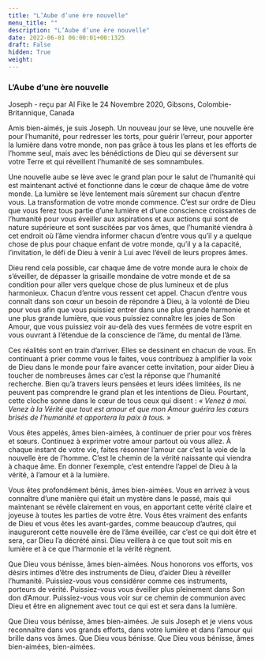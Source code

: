 ```yaml
---
title: "L’Aube d’une ère nouvelle"
menu_title: ""
description: "L’Aube d’une ère nouvelle"
date: 2022-06-01 06:00:01+00:1325
draft: False
hidden: True
weight:
---
```

### L’Aube d’une ère nouvelle

Joseph - reçu par Al Fike le 24 Novembre 2020, Gibsons, Colombie-Britannique, Canada

Amis bien-aimés, je suis Joseph. Un nouveau jour se lève, une nouvelle ère pour l’humanité, pour redresser les torts, pour guérir l’erreur, pour apporter la lumière dans votre monde, non pas grâce à tous les plans et les efforts de l’homme seul, mais avec les bénédictions de Dieu qui se déversent sur votre Terre et qui réveillent l’humanité de ses somnambules.

Une nouvelle aube se lève avec le grand plan pour le salut de l’humanité qui est maintenant activé et fonctionne dans le cœur de chaque âme de votre monde. La lumière se lève lentement mais sûrement sur chacun d’entre vous. La transformation de votre monde commence. C’est sur ordre de Dieu que vous ferez tous partie d’une lumière et d’une conscience croissantes de l’humanité pour vous éveiller aux aspirations et aux actions qui sont de nature supérieure et sont suscitées par vos âmes, que l’humanité viendra à cet endroit où l’âme viendra informer chacun d’entre vous qu’il y a quelque chose de plus pour chaque enfant de votre monde, qu’il y a la capacité, l’invitation, le défi de Dieu à venir à Lui avec l’éveil de leurs propres âmes.

Dieu rend cela possible, car chaque âme de votre monde aura le choix de s’éveiller, de dépasser la grisaille mondaine de votre monde et de sa condition pour aller vers quelque chose de plus lumineux et de plus harmonieux. Chacun d’entre vous ressent cet appel. Chacun d’entre vous connaît dans son cœur un besoin de répondre à Dieu, à la volonté de Dieu pour vous afin que vous puissiez entrer dans une plus grande harmonie et une plus grande lumière, que vous puissiez connaître les joies de Son Amour, que vous puissiez voir au-delà des vues fermées de votre esprit en vous ouvrant à l’étendue de la conscience de l’âme, du mental de l’âme.

Ces réalités sont en train d’arriver. Elles se dessinent en chacun de vous. En continuant à prier comme vous le faites, vous contribuez à amplifier la voix de Dieu dans le monde pour faire avancer cette invitation, pour aider Dieu à toucher de nombreuses âmes car c’est la réponse que l’humanité recherche. Bien qu’à travers leurs pensées et leurs idées limitées, ils ne peuvent pas comprendre le grand plan et les intentions de Dieu. Pourtant, cette cloche sonne dans le cœur de tous ceux qui disent : *« Venez à moi. Venez à la Vérité que tout est amour et que mon Amour guérira les cœurs brisés de l’humanité et apportera la paix à tous. »*

Vous êtes appelés, âmes bien-aimées, à continuer de prier pour vos frères et sœurs. Continuez à exprimer votre amour partout où vous allez. À chaque instant de votre vie, faites résonner l’amour car c’est la voie de la nouvelle ère de l’homme. C’est le chemin de la vérité naissante qui viendra à chaque âme. En donner l’exemple, c’est entendre l’appel de Dieu à la vérité, à l’amour et à la lumière.

Vous êtes profondément bénis, âmes bien-aimées. Vous en arrivez à vous connaître d’une manière qui était un mystère dans le passé, mais qui maintenant se révèle clairement en vous, en apportant cette vérité claire et joyeuse à toutes les parties de votre être. Vous êtes vraiment des enfants de Dieu et vous êtes les avant-gardes, comme beaucoup d’autres, qui inaugureront cette nouvelle ère de l’âme éveillée, car c’est ce qui doit être et sera, car Dieu l’a décrété ainsi. Dieu veillera à ce que tout soit mis en lumière et à ce que l’harmonie et la vérité règnent.

Que Dieu vous bénisse, âmes bien-aimées. Nous honorons vos efforts, vos désirs intimes d’être des instruments de Dieu, d’aider Dieu à réveiller l’humanité. Puissiez-vous vous considérer comme ces instruments, porteurs de vérité. Puissiez-vous vous éveiller plus pleinement dans Son don d’Amour. Puissiez-vous vous voir sur ce chemin de communion avec Dieu et être en alignement avec tout ce qui est et sera dans la lumière.

Que Dieu vous bénisse, âmes bien-aimées. Je suis Joseph et je viens vous reconnaître dans vos grands efforts, dans votre lumière et dans l’amour qui brille dans vos âmes. Que Dieu vous bénisse. Que Dieu vous bénisse, âmes bien-aimées, bien-aimées.

